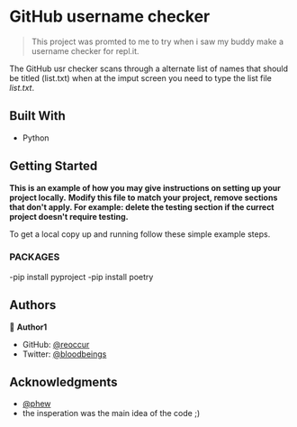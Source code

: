 # GitHub username checker

> This project was promted to me to try when i saw my buddy make a username checker for repl.it.

The GitHub usr checker scans through a alternate list of names that should be titled (list.txt) when at the imput screen you need to type the list file *list.txt*.

## Built With

- Python

## Getting Started

**This is an example of how you may give instructions on setting up your project locally.**
**Modify this file to match your project, remove sections that don't apply. For example: delete the testing section if the currect project doesn't require testing.**


To get a local copy up and running follow these simple example steps.

### PACKAGES
-pip install pyproject
-pip install poetry
## Authors

👤 **Author1**

- GitHub: [@reoccur](https://github.com/reoccur)
- Twitter: [@bloodbeings](https://twitter.com/bloodbeings)

## Acknowledgments

- [@phew](https://github.com/phew)
- the insperation was the main idea of the code ;)

